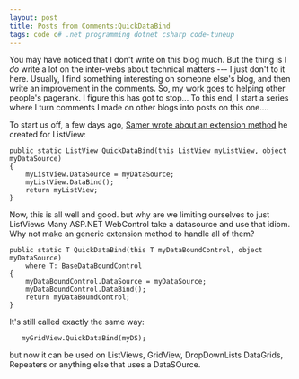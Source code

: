 ```yaml
---
layout: post
title: Posts from Comments:QuickDataBind
tags: code c# .net programming dotnet csharp code-tuneup
---
```


You may have noticed that I don't write on this blog much.  But the thing is I *do* write a lot on the inter-webs about technical matters --- I just don't to it here.  Usually, I find something interesting on someone else's blog, and then write an improvement in the comments.  So, my work goes to helping other people's pagerank.  I figure this has got to stop... To this end, I start a series where I turn comments I made on other blogs into posts on this one....
  
To start us off, a few days ago, [Samer wrote about an extension method](http://geekswithblogs.net/samerpaul/archive/2009/07/22/listview-extension-i-thought-irsquod-sharehellip.aspx) he created for ListView: 

	public static ListView QuickDataBind(this ListView myListView, object myDataSource)
    {
        myListView.DataSource = myDataSource;
        myListView.DataBind();
        return myListView;
    }

Now, this is all well and good.  but why are we limiting ourselves to just ListViews   Many ASP.NET WebControl take a datasource and use that idiom.  Why not make an generic extension method to handle all of them?


	public static T QuickDataBind(this T myDataBoundControl, object myDataSource) 
        where T: BaseDataBoundControl
	{
        myDataBoundControl.DataSource = myDataSource;
        myDataBoundControl.DataBind();
        return myDataBoundControl;
	}
	
It's still called exactly the same way: 

       myGridView.QuickDataBind(myDS);
	   
but now it can be used on ListViews, GridView, DropDownLists DataGrids, Repeaters or anything else that uses a DataSOurce. 

